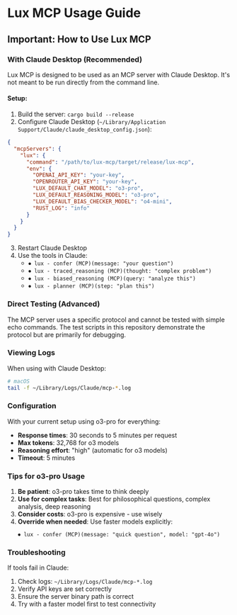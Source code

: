 # Lux MCP Usage Guide

## Important: How to Use Lux MCP

### With Claude Desktop (Recommended)

Lux MCP is designed to be used as an MCP server with Claude Desktop. It's not meant to be run directly from the command line.

#### Setup:
1. Build the server: `cargo build --release`
2. Configure Claude Desktop (`~/Library/Application Support/Claude/claude_desktop_config.json`):

```json
{
  "mcpServers": {
    "lux": {
      "command": "/path/to/lux-mcp/target/release/lux-mcp",
      "env": {
        "OPENAI_API_KEY": "your-key",
        "OPENROUTER_API_KEY": "your-key",
        "LUX_DEFAULT_CHAT_MODEL": "o3-pro",
        "LUX_DEFAULT_REASONING_MODEL": "o3-pro",
        "LUX_DEFAULT_BIAS_CHECKER_MODEL": "o4-mini",
        "RUST_LOG": "info"
      }
    }
  }
}
```

3. Restart Claude Desktop
4. Use the tools in Claude:
   - `⏺ lux - confer (MCP)(message: "your question")`
   - `⏺ lux - traced_reasoning (MCP)(thought: "complex problem")`
   - `⏺ lux - biased_reasoning (MCP)(query: "analyze this")`
   - `⏺ lux - planner (MCP)(step: "plan this")`

### Direct Testing (Advanced)

The MCP server uses a specific protocol and cannot be tested with simple echo commands. The test scripts in this repository demonstrate the protocol but are primarily for debugging.

### Viewing Logs

When using with Claude Desktop:
```bash
# macOS
tail -f ~/Library/Logs/Claude/mcp-*.log
```

### Configuration

With your current setup using o3-pro for everything:
- **Response times**: 30 seconds to 5 minutes per request
- **Max tokens**: 32,768 for o3 models
- **Reasoning effort**: "high" (automatic for o3 models)
- **Timeout**: 5 minutes

### Tips for o3-pro Usage

1. **Be patient**: o3-pro takes time to think deeply
2. **Use for complex tasks**: Best for philosophical questions, complex analysis, deep reasoning
3. **Consider costs**: o3-pro is expensive - use wisely
4. **Override when needed**: Use faster models explicitly:
   ```
   ⏺ lux - confer (MCP)(message: "quick question", model: "gpt-4o")
   ```

### Troubleshooting

If tools fail in Claude:
1. Check logs: `~/Library/Logs/Claude/mcp-*.log`
2. Verify API keys are set correctly
3. Ensure the server binary path is correct
4. Try with a faster model first to test connectivity